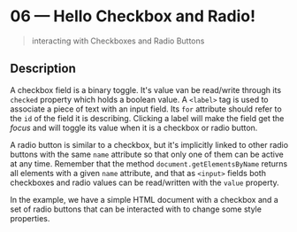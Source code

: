 # 06 &mdash; Hello Checkbox and Radio!
> interacting with Checkboxes and Radio Buttons

## Description

A checkbox field is a binary toggle. It's value van be read/write through its `checked` property which holds a boolean value.
A `<label>` tag is used to associate a piece of text with an input field. Its `for` attribute should refer to the `id` of the field it is describing. Clicking a label will make the field get the *focus* and will toggle its value when it is a checkbox or radio button.

A radio button is similar to a checkbox, but it's implicitly linked to other radio buttons with the same `name` attribute so that only one of them can be active at any time.
Remember that the method `document.getElementsByName` returns all elements with a given `name` attribute, and that as `<input>` fields both checkboxes and radio values can be read/written with the `value` property.

In the example, we have a simple HTML document with a checkbox and a set of radio buttons that can be interacted with to change some style properties.
